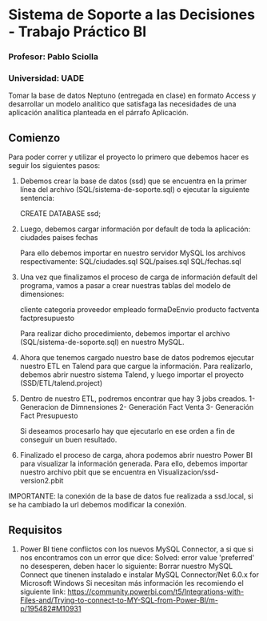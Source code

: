 # Sistema de Soporte a las Decisiones - Trabajo Práctico BI
### Profesor: Pablo Sciolla
### Universidad: UADE

Tomar la base de datos Neptuno (entregada en clase) en formato Access y desarrollar un modelo analítico que satisfaga las necesidades de una aplicación analítica planteada en el párrafo Aplicación.

## Comienzo
Para poder correr y utilizar el proyecto lo primero que debemos hacer es seguir los siguientes pasos:

1) Debemos crear la base de datos (ssd) que se encuentra en la primer línea del archivo (SQL/sistema-de-soporte.sql) o ejecutar la siguiente sentencia:

	CREATE DATABASE ssd;

2) Luego, debemos cargar información por default de toda la aplicación:
	ciudades
	paises
	fechas

	Para ello debemos importar en nuestro servidor MySQL los archivos respectivamente:
	SQL/ciudades.sql
	SQL/paises.sql
	SQL/fechas.sql

3) Una vez que finalizamos el proceso de carga de información default del programa, vamos a pasar a crear nuestras tablas del modelo de dimensiones:
	
	cliente
	categoria
	proveedor
	empleado
	formaDeEnvio
	producto
	factventa
	factpresupuesto

	Para realizar dicho procedimiento, debemos importar el archivo (SQL/sistema-de-soporte.sql) en nuestro MySQL.

4) Ahora que tenemos cargado nuestro base de datos podremos ejecutar nuestro ETL en Talend para que cargue la información. Para realizarlo, debemos abrir nuestro sistema Talend, y luego importar el proyecto (SSD/ETL/talend.project)

5) Dentro de nuestro ETL, podremos encontrar que hay 3 jobs creados.
	1- Generacion de Dimnensiones
	2- Generación Fact Venta
	3- Generación Fact Presupuesto

	Si deseamos procesarlo hay que ejecutarlo en ese orden a fin de conseguir un buen resultado.

6) Finalizado el proceso de carga, ahora podemos abrir nuestro Power BI para visualizar la información generada. Para ello, debemos importar nuestro archivo pbit que se encuentra en Visualizacion/ssd-version2.pbit

IMPORTANTE: la conexión de la base de datos fue realizada a ssd.local, si se ha cambiado la url debemos modificar la conexión.

## Requisitos
1) Power BI tiene conflictos con los nuevos MySQL Connector, a si que si nos encontramos con un error que dice: Solved: error value 'preferred' no desesperen, deben hacer lo siguiente: Borrar nuestro MySQL Connect que tinenen instalado e instalar MySQL Connector/Net 6.0.x for Microsoft Windows
Si necesitan más información les recomiendo el siguiente link: https://community.powerbi.com/t5/Integrations-with-Files-and/Trying-to-connect-to-MY-SQL-from-Power-BI/m-p/195482#M10931

